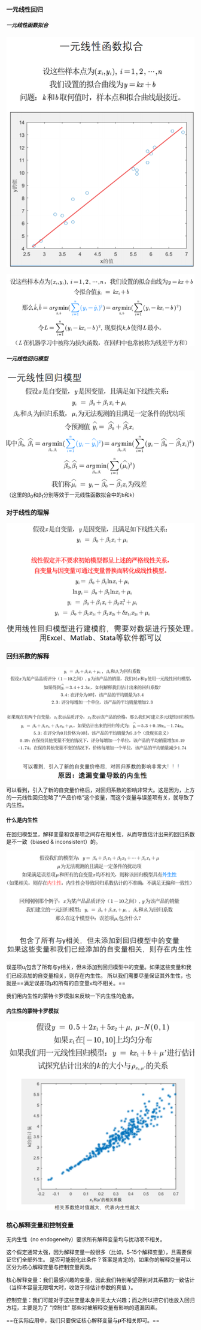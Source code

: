 
### 一元线性回归

##### 一元线性函数拟合

![](../../../img/Pasted%20image%2020250822121107.png)

![](../../../img/Pasted%20image%2020250822121117.png)

##### 一元线性回归模型

![](../../../img/Pasted%20image%2020250822121149.png)
（这里的β<sub>0</sub>和β<sub>1</sub>分别等效于一元线性函数拟合中的`b`和`k`）


### 对于线性的理解

![](../../../img/Pasted%20image%2020250822121431.png)


### 回归系数的解释

![](../../../img/Pasted%20image%2020250822123348.png)

可以看到，引入了新的自变量价格后，对回归系数的影响非常大。这是因为，上方的一元线性回归忽略了“产品价格”这个变量，而这个变量与误差项有关，就导致了内生性。

#### 什么是内生性

在回归模型里，解释变量和误差项之间存在相关性，从而导致估计出来的回归系数是不一致（biased & inconsistent）的。

![](../../../img/Pasted%20image%2020250822123634.png)

误差项u<sub>i</sub>包含了所有与y相关，但未添加到回归模型中的变量。如果这些变量和我们已经添加的自变量相关，则存在内生性。
所以我们需要尽量保证其外生性，也就是==满足误差项μ和所有的自变量`x`均不相关。==

我们用内生性的蒙特卡罗模拟来反映一下内生性的危害。

#### 内生性的蒙特卡罗模拟

![](../../../img/Pasted%20image%2020250822124736.png)


### 核心解释变量和控制变量

无内生性（no endogeneity）要求所有解释变量均与扰动项不相关。

这个假定通常太强，因为解释变量一般很多（比如，5‐15个解释变量），且需要保证它们全部外生。
是否可能弱化此条件？答案是肯定的，如果你的解释变量可以区分为核心解释变量与控制变量两类。

核心解释变量：我们最感兴趣的变量，因此我们特别希望得到对其系数的一致估计（当样本容量无限增大时，收敛于待估计参数的真值 ）。

控制变量：我们可能对于这些变量本身并无太大兴趣；而之所以把它们也放入回归方程，主要是为了 “控制住” 那些对被解释变量有影响的遗漏因素。

==在实际应用中，我们只要保证核心解释变量与𝝁不相关即可。==

